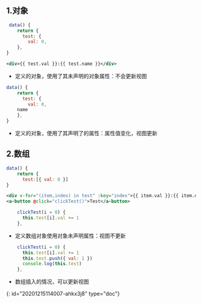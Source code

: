 ## 1.对象

````javascript
 data() {
    return {
      test: {
        val: 0,
    },
}
````

```xml
<div>{{ test.val }}:{{ test.name }}</div>
```

* 定义的对象，使用了其未声明的对象属性：不会更新视图

```javascript
data() {
    return {
      test: {
        val: 0,
	name
    },
}
```

* 定义的对象，使用了其声明了的属性：属性值变化，视图更新

## 2.数组

```javascript
data() {
    return {
      test:[{ val: 0 }]
}
```

```xml
<div v-for="(item,index) in test" :key="index">{{ item.val }}:{{ item.name }}</div>
<a-button @click="clickTest()">Test</a-button>
```

```javascript
    clickTest(i = 0) {
      this.test[i].val += 1
    },
```

* 定义数组对象使用对象未声明属性：视图不更新

```javascript
    clickTest(i = 0) {
      this.test[i].val += 1
      this.test.push({ val: 1 })
      console.log(this.test)
    },
```

* 数组插入的情况，可以更新视图


{: id="20201215114007-ahkx3j8" type="doc"}
